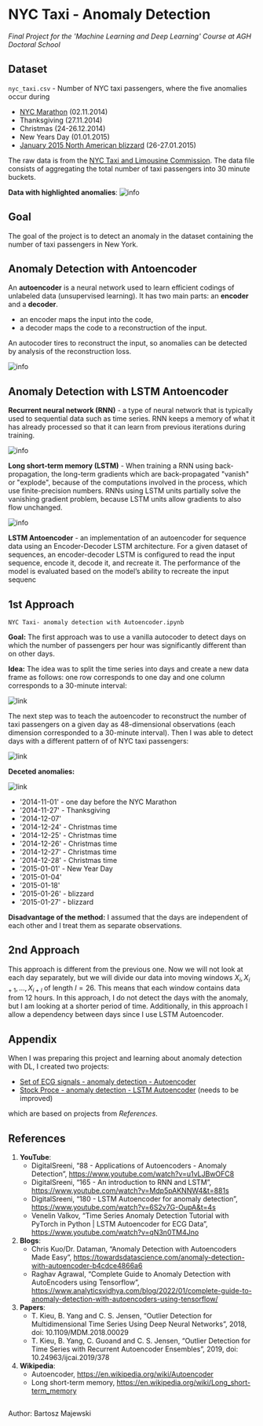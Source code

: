 # NYC Taxi - Anomaly Detection
*Final Project for the 'Machine Learning and Deep Learning' Course at AGH Doctoral School*

## Dataset
```nyc_taxi.csv``` - Number of NYC taxi passengers, where the five anomalies occur during 
* [NYC Marathon](https://en.wikipedia.org/wiki/2014_New_York_City_Marathon) (02.11.2014)
* Thanksgiving (27.11.2014)
* Christmas (24-26.12.2014)
* New Years Day (01.01.2015)
* [January 2015 North American blizzard](https://en.wikipedia.org/wiki/January_2015_North_American_blizzard) (26-27.01.2015)

The raw data is from the [NYC Taxi and Limousine Commission](https://www.nyc.gov/html/tlc/html/about/trip_record_data.shtml). The data file consists of aggregating the total number of taxi passengers into 30 minute buckets.

**Data with highlighted anomalies**:
![info](https://raw.githubusercontent.com/bartk97/NYC-Taxi-Anomaly-Detection/main/Images/Data%20with%20highlighted%20anomalies.png)





## Goal
The goal of the project is to detect an anomaly in the dataset containing the number of taxi passengers in New York.


## Anomaly Detection with Antoencoder

An **autoencoder** is a neural network used to learn efficient codings of unlabeled data (unsupervised learning). It has two main parts: an **encoder** and a **decoder**.
* an encoder maps the input into the code,
* a decoder maps the code to a reconstruction of the input.

An autocoder tires to reconstruct the input, so anomalies can be detected by analysis of the reconstruction loss.

![info](https://raw.githubusercontent.com/bartk97/NYC-Taxi-Anomaly-Detection/main/Images/Autoencoder%20architecture.png)


## Anomaly Detection with LSTM Antoencoder

**Recurrent neural network (RNN)** - a type of neural network that is typically used to sequential data such as time series. RNN keeps a memory of what it has already processed so that it can learn from previous iterations during training.

![info](https://raw.githubusercontent.com/bartk97/NYC-Taxi-Anomaly-Detection/main/Images/rnn.png)

**Long short-term memory (LSTM)** - When training a RNN using back-propagation, the long-term gradients which are back-propagated "vanish" or "explode", because of the computations involved in the process, which use finite-precision numbers. RNNs using LSTM units partially solve the vanishing gradient problem, because LSTM units allow gradients to also flow unchanged. 

![info](https://raw.githubusercontent.com/bartk97/NYC-Taxi-Anomaly-Detection/main/Images/LSTM.png)


**LSTM Antoencoder** - an implementation of an autoencoder for sequence data using an Encoder-Decoder LSTM architecture. For a given dataset of sequences, an encoder-decoder LSTM is configured to read the input sequence, encode it, decode it, and recreate it. The performance of the model is evaluated based on the model’s ability to recreate the input sequenc




## 1st Approach
```NYC Taxi- anomaly detection with Autoencoder.ipynb```

**Goal:** The first approach was to use a vanilla autocoder to detect days on which the number of passengers per hour was significantly different than on other days. 

**Idea:** The idea was to split the time series into days and create a new data frame as follows: one row corresponds to one day and one column corresponds to a 30-minute interval:

![link](https://raw.githubusercontent.com/bartk97/NYC-Taxi-Anomaly-Detection/main/Images/data%20frame.png)

The next step was to teach the autoencoder to reconstruct the number of taxi passengers on a given day as 48-dimensional observations (each dimension corresponded to a 30-minute interval). Then I was able to detect days with a different pattern of of NYC taxi passengers:

![link](https://github.com/bartk97/NYC-Taxi-Anomaly-Detection/blob/main/Images/loss%20per%20day.png)

**Deceted anomalies:**

![link](https://raw.githubusercontent.com/bartk97/NYC-Taxi-Anomaly-Detection/main/Images/detected%20anomalies.jpg)

* '2014-11-01' - one day before the NYC Marathon
* '2014-11-27' - Thanksgiving
* '2014-12-07' 
* '2014-12-24' - Christmas time
* '2014-12-25' - Christmas time
* '2014-12-26' - Christmas time
* '2014-12-27' - Christmas time
* '2014-12-28' - Christmas time
* '2015-01-01' - New Year Day
* '2015-01-04'
* '2015-01-18' 
* '2015-01-26' - blizzard
* '2015-01-27' - blizzard 




**Disadvantage of the method:** I assumed that the days are independent of each other and I treat them as separate observations.



## 2nd Approach
This approach is different from the previous one. Now we will not look at each day separately, but we will divide our data into moving windows $X_ {i}, X_{i + 1}, \ldots, X_{i + l}$ of length $l = 26$. This means that each window contains data from 12 hours. In this approach, I do not detect the days with the anomaly, but I am looking at a shorter period of time. Additionally, in this approach I allow a dependency between days since I use LSTM Autoencoder.

## Appendix
When I was preparing this project and learning about anomaly detection with DL, I created two projects:
* [Set of ECG signals - anomaly detection - Autoencoder](https://github.com/bartk97/NYC-Taxi-Anomaly-Detection/blob/main/Other/Set%20of%20ECG%20-%20anomaly%20detection%20-%20Autoencoder.ipynb)
* [Stock Proce - anomaly detection - LSTM Autoencoder](https://github.com/bartk97/NYC-Taxi-Anomaly-Detection/blob/main/Other/Stock%20price%20-%20anomaly%20detection%20-%20LSTM%20Autoencoder.ipynb) (needs to be improved)
 
 which are based on projects from *References*.

## References

1.	**YouTube**:
	* DigitalSreeni, “88 - Applications of Autoencoders - Anomaly Detection”, https://www.youtube.com/watch?v=u1vLJBwOFC8
	* DigitalSreeni, “165 - An introduction to RNN and LSTM”, https://www.youtube.com/watch?v=Mdp5pAKNNW4&t=881s
	* DigitalSreeni, “180 - LSTM Autoencoder for anomaly detection”, https://www.youtube.com/watch?v=6S2v7G-OupA&t=4s
	* Venelin Valkov, “Time Series Anomaly Detection Tutorial with PyTorch in Python | LSTM Autoencoder for ECG Data”, https://www.youtube.com/watch?v=qN3n0TM4Jno
2. **Blogs**:
	* Chris Kuo/Dr. Dataman, “Anomaly Detection with Autoencoders Made Easy”, https://towardsdatascience.com/anomaly-detection-with-autoencoder-b4cdce4866a6
	* Raghav Agrawal, “Complete Guide to Anomaly Detection with AutoEncoders using Tensorflow”, https://www.analyticsvidhya.com/blog/2022/01/complete-guide-to-anomaly-detection-with-autoencoders-using-tensorflow/
3.	**Papers**:
	* T. Kieu, B. Yang and C. S. Jensen, “Outlier Detection for Multidimensional Time Series Using Deep Neural Networks”, 2018, doi: 10.1109/MDM.2018.00029
	* T. Kieu, B. Yang, C. Guoand and C. S. Jensen, “Outlier Detection for Time Series with Recurrent Autoencoder Ensembles”, 2019, doi: 10.24963/ijcai.2019/378
4.	**Wikipedia**:
	* Autoencoder, https://en.wikipedia.org/wiki/Autoencoder
	* Long short-term memory, https://en.wikipedia.org/wiki/Long_short-term_memory	


## 
Author: Bartosz Majewski
